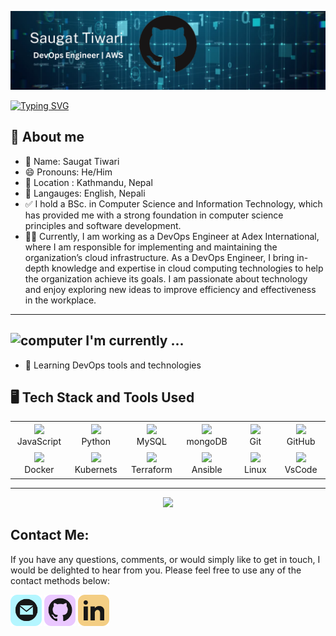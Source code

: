 ![Header](./assets/github-header.svg)

[![Typing SVG](https://readme-typing-svg.demolab.com/?lines=Welcome+to+my+GitHub+Profile!;Diving+into+DevOps+and+AWS+Cloud;&font=Fira%20Code&center=true&width=440&height=45&color=556ED2&vCenter=true&size=22)](https://git.io/typing-svg)

<h2> 🤘 About me </h2>

<ul>
<li> 👤 Name: Saugat Tiwari </li>
<li> 😄 Pronouns: He/Him </li>
<li> 📌 Location : Kathmandu, Nepal</li>
<li> 📢 Langauges: English, Nepali
<li> ✅ I hold a BSc. in Computer Science and Information Technology, which has provided me with a strong foundation in computer science principles and software development. </li>
<li> 🧑‍💻 Currently, I am working as a DevOps Engineer at Adex International, where I am responsible for implementing and maintaining the organization’s cloud infrastructure. As a DevOps Engineer, I bring in-depth knowledge and expertise in cloud computing technologies to help the organization achieve its goals. I am passionate about technology and enjoy exploring new ideas to improve efficiency and effectiveness in the workplace. </li>
</ul>

--- 
<h2 ><img src="https://thumbs.gfycat.com/ScaryCreamyGlobefish.webp" alt="computer" width="65" height="60"> I'm currently ...</h2>

- 🔭 Learning DevOps tools and technologies

<h2>🖥️ Tech Stack and Tools Used</h2>

<table>
<tr>
    <td align="center"  width="96" height="40">
        <img src="https://cdn.jsdelivr.net/gh/devicons/devicon/icons/javascript/javascript-original.svg" />
    <br>JavaScript
    </td>
    <td align="center"  width="96"height="40" >
            <img src="https://cdn.jsdelivr.net/gh/devicons/devicon/icons/python/python-original.svg" />
    <br>Python
    </td>
    </td>
    <td align="center" width="96" height="40">
            <img src="https://cdn.jsdelivr.net/gh/devicons/devicon/icons/mysql/mysql-original.svg" />
    <br>MySQL
    </td>
    <td align="center" width="96" height="40">
            <img src="https://cdn.jsdelivr.net/gh/devicons/devicon/icons/mongodb/mongodb-original.svg" />
    <br>mongoDB
    </td>
    </td>
    <td align="center"  width="96" height="40">
            <img src="https://cdn.jsdelivr.net/gh/devicons/devicon/icons/git/git-original.svg" />
    <br>Git
    <td align="center"  width="96" height="40">
            <img src="https://cdn.jsdelivr.net/gh/devicons/devicon/icons/github/github-original.svg" />
    <br>GitHub
    </td>
    
</tr>
<tr>
    <td align="center" width="96" height="40">
            <img src="https://cdn.jsdelivr.net/gh/devicons/devicon/icons/docker/docker-original.svg" />
    <br>Docker
    </td>
    <td align="center" width="96" height="40">
            <img src="https://cdn.jsdelivr.net/gh/devicons/devicon/icons/kubernetes/kubernetes-plain.svg" />
    <br>Kubernets
    </td>
    <td align="center" width="96" height="40">
            <img src="https://cdn.jsdelivr.net/gh/devicons/devicon/icons/terraform/terraform-original.svg" />
    <br>Terraform
    </td>
    <td align="center" width="96" height="40">
            <img src="https://cdn.jsdelivr.net/gh/devicons/devicon/icons/ansible/ansible-original.svg" />
    <br>Ansible
    </td>
    <td align="center" width="96" height="40">
            <img src="https://cdn.jsdelivr.net/gh/devicons/devicon/icons/linux/linux-original.svg" />
    <br>Linux
    </td>
    <td align="center" width="96" height="40">
            <img src="https://cdn.jsdelivr.net/gh/devicons/devicon/icons/vscode/vscode-original.svg" />
    <br>VsCode
    </td>
</table>

---
<p align="center">
<a href="https://github.com/saugat86">
  <img height="180em" src="https://github-readme-stats-eight-theta.vercel.app/api?username=sagar-uprety&show_icons=true&theme=algolia&include_all_commits=true&count_private=true&hide=issues"/>
</a>
</p>

<h2 > Contact Me: </h2>

If you have any questions, comments, or would simply like to get in touch, I would be delighted to hear from you. Please feel free to use any of the contact methods below:

<p>
  <a href="mailto:admin@saugaattiwari.com.np" alt="Mail"><img height='50' src="./assets/mail.png"></a>
   <a href="https://www.github.com/saugat86" alt="Mail"><img height='50' src="./assets/github.png"></a>
  <a href="https://www.linkedin.com/in/saugattiwari/" alt="Linkedin"><img height='50' src="./assets/linkedin.png"></a>
</p>
